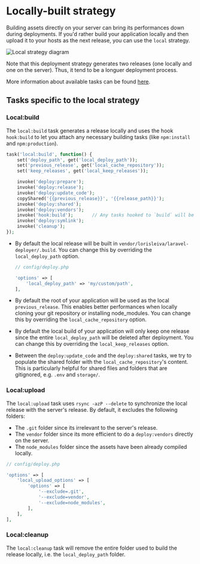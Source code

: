 # Locally-built strategy

Building assets directly on your server can bring its performances down during deployments. If you'd rather build your application locally and then upload it to your hosts as the next release, you can use the `local` strategy.

![Local strategy diagram](https://user-images.githubusercontent.com/3642397/38677820-a775c720-3e5f-11e8-8d75-f0f3db60b246.png)

Note that this deployment strategy generates two releases (one locally and one on the server). Thus, it tend to be a longuer deployment process.

More information about available tasks can be found [here](all-tasks.md).

## Tasks specific to the local strategy

### Local:build

The `local:build` task generates a release locally and uses the hook `hook:build` to let you attach any necessary building tasks (like `npm:install` and `npm:production`).

```php
task('local:build', function() {
    set('deploy_path', get('local_deploy_path'));
    set('previous_release', get('local_cache_repository'));
    set('keep_releases', get('local_keep_releases'));

    invoke('deploy:prepare');
    invoke('deploy:release');
    invoke('deploy:update_code');
    copyShared('{{previous_release}}', '{{release_path}}');
    invoke('deploy:shared');
    invoke('deploy:vendors');
    invoke('hook:build');       // Any tasks hooked to `build` will be called locally
    invoke('deploy:symlink');
    invoke('cleanup');
});
```

* By default the local release will be built in `vendor/lorisleiva/laravel-deployer/.build`. You can change this by overriding the `local_deploy_path` option.

  ```php
  // config/deploy.php
  
  'options' => [
      'local_deploy_path' => 'my/custom/path',
  ],
  ```

* By default the root of your application will be used as the local `previous_release`. This enables better performances when locally cloning your git repository or installing node_modules. You can change this by overriding the `local_cache_repository` option.

* By default the local build of your application will only keep one release since the entire `local_deploy_path` will be deleted after deployment. You can change this by overriding the `local_keep_releases` option.

* Between the `deploy:update_code` and the `deploy:shared` tasks, we try to populate the shared folder with the `local_cache_repository`'s content. This is particularly helpful for shared files and folders that are gitignored, e.g. `.env` and `storage/`.

### Local:upload

The `local:upload` task uses `rsync -azP --delete` to synchronize the local release with the server's release. By default, it excludes the following folders:
* The `.git` folder since its irrelevant to the server's release.
* The `vendor` folder since its more efficient to do a `deploy:vendors` directly on the server.
* The `node_modules` folder since the assets have been already compiled locally.

```php
// config/deploy.php

'options' => [
    'local_upload_options' => [
        'options' => [ 
            '--exclude=.git',
            '--exclude=vendor',
            '--exclude=node_modules',
        ],
    ],
],
```

### Local:cleanup

The `local:cleanup` task will remove the entire folder used to build the release locally, i.e. the `local_deploy_path` folder.
